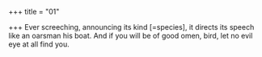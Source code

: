 +++
title = "01"

+++
Ever screeching, announcing its kind [=species], it directs its speech like  an oarsman his boat.
And if you will be of good omen, bird, let no evil eye at all find you.